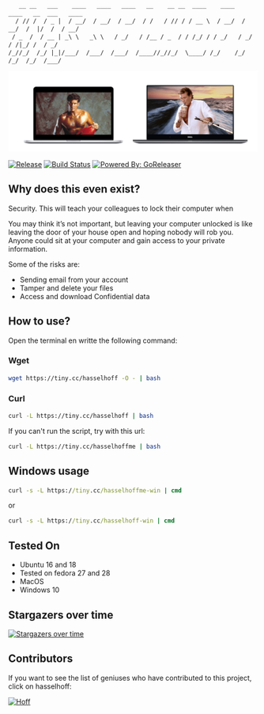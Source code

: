 ```                                                
   __ __   ___    ____   ____   ____   __    __ __  ____    ____   ____   __  ___   ____
  / // /  / _ |  / __/  / __/  / __/  / /   / // / / __ \  / __/  / __/  /  |/  /  / __/
 / _  /  / __ | _\ \   _\ \   / _/   / /__ / _  / / /_/ / / _/   / _/   / /|_/ /  / _/  
/_//_/  /_/ |_|/___/  /___/  /___/  /____//_//_/  \____/ /_/    /_/    /_/  /_/  /___/                                                                                   
```

![Header](.readme_images/header.png?raw=true "Header")

[![Release](https://img.shields.io/github/release/angelbarrera92/hasselhoffme.svg)](https://github.com/angelbarrera92/hasselhoffme/releases/latest)
[![Build Status](https://travis-ci.org/angelbarrera92/hasselhoffme.svg?branch=master)](https://travis-ci.org/angelbarrera92/hasselhoffme)
[![Powered By: GoReleaser](https://img.shields.io/badge/powered%20by-goreleaser-green.svg)](https://github.com/goreleaser)

## Why does this even exist?
Security. This will teach your colleagues to lock their computer when 

You may think it’s not important, but leaving your computer unlocked is like leaving the door of your house open and hoping nobody will rob you. Anyone could sit at your computer and gain access to your private information.

Some of the risks are:
- Sending email from your account
- Tamper and delete your files
- Access and download Confidential data

## How to use?

Open the terminal en writte the following command:

### Wget
```bash
wget https://tiny.cc/hasselhoff -O - | bash
```

### Curl
```bash
curl -L https://tiny.cc/hasselhoff | bash
```

If you can't run the script, try with this url:
```bash
curl -L https://tiny.cc/hasselhoffme | bash
```

## Windows usage

```cmd
curl -s -L https://tiny.cc/hasselhoffme-win | cmd
```

or 


```cmd
curl -s -L https://tiny.cc/hasselhoff-win | cmd
```

## Tested On
- Ubuntu 16 and 18
- Tested on fedora 27 and 28
- MacOS
- Windows 10

## Stargazers over time
[![Stargazers over time](https://starcharts.herokuapp.com/angelbarrera92/hasselhoffme.svg)](https://starcharts.herokuapp.com/angelbarrera92/hasselhoffme)

## Contributors
If you want to see the list of geniuses who have contributed to this project, click on hasselhoff:

[![Hoff](https://media.giphy.com/media/UuDxS2EBRZSyA/giphy.gif)](./CONTRIBUTORS.md)